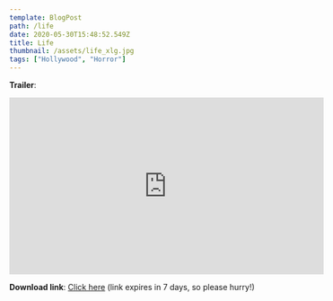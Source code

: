 ```yaml
---
template: BlogPost
path: /life
date: 2020-05-30T15:48:52.549Z
title: Life
thumbnail: /assets/life_xlg.jpg
tags: ["Hollywood", "Horror"]
---
```

**Trailer**:

<iframe width="560" height="315" src="https://www.youtube-nocookie.com/embed/cuA-xqBw4jE" frameborder="0" allow="accelerometer; autoplay; encrypted-media; gyroscope; picture-in-picture" allowfullscreen></iframe>

**Download link**: [Click here](https://we.tl/t-uC7ceHiQ2v) (link expires in 7 days, so please hurry!)
